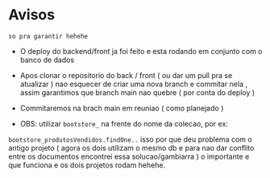 # Avisos

`so pra garantir hehehe`


- O deploy do backend/front ja foi feito e esta rodando em conjunto com o banco de dados

- Apos clonar o repositorio do back / front ( ou dar um pull pra se atualizar ) nao esquecer de criar uma nova branch e commitar nela , assim garantimos que branch main nao quebre ( por conta do deploy )

- Commitaremos na brach main em reuniao ( como planejado )

- OBS: utilizar `bootstore_` na frente do nome da colecao, por ex: 

`bootstore_produtosVendidos.findOne..` 
isso por que deu problema com o antigo projeto ( agora os dois utilizam o mesmo db e para nao dar conflito entre os documentos encontrei essa solucao/gambiarra ) o importante e que funciona e os dois projetos rodam hehehe.